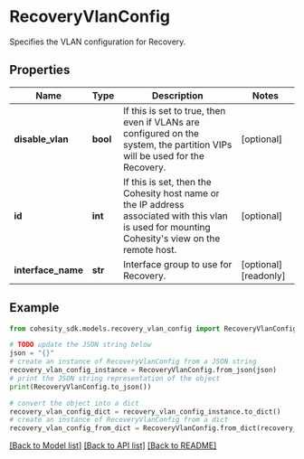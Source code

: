 # RecoveryVlanConfig

Specifies the VLAN configuration for Recovery.

## Properties

Name | Type | Description | Notes
------------ | ------------- | ------------- | -------------
**disable_vlan** | **bool** | If this is set to true, then even if VLANs are configured on the system, the partition VIPs will be used for the Recovery. | [optional] 
**id** | **int** | If this is set, then the Cohesity host name or the IP address associated with this vlan is used for mounting Cohesity&#39;s view on the remote host. | [optional] 
**interface_name** | **str** | Interface group to use for Recovery. | [optional] [readonly] 

## Example

```python
from cohesity_sdk.models.recovery_vlan_config import RecoveryVlanConfig

# TODO update the JSON string below
json = "{}"
# create an instance of RecoveryVlanConfig from a JSON string
recovery_vlan_config_instance = RecoveryVlanConfig.from_json(json)
# print the JSON string representation of the object
print(RecoveryVlanConfig.to_json())

# convert the object into a dict
recovery_vlan_config_dict = recovery_vlan_config_instance.to_dict()
# create an instance of RecoveryVlanConfig from a dict
recovery_vlan_config_from_dict = RecoveryVlanConfig.from_dict(recovery_vlan_config_dict)
```
[[Back to Model list]](../README.md#documentation-for-models) [[Back to API list]](../README.md#documentation-for-api-endpoints) [[Back to README]](../README.md)


